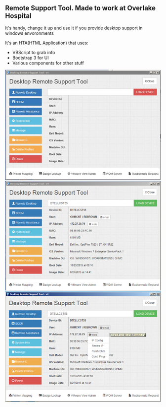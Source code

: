 ## Remote Support Tool. Made to work at Overlake Hospital

It's handy, change it up and use it if you provide desktop support in windows envoronments

It's an HTA(HTML Application) that uses:
* VBScript to grab info
* Bootstrap 3 for UI
* Various components for other stuff

![Alt text](screenshots/1.png?raw=true "Remote Tool")
![Alt text](screenshots/2.png?raw=true "Remote Tool")
![Alt text](screenshots/3.png?raw=true "Remote Tool")